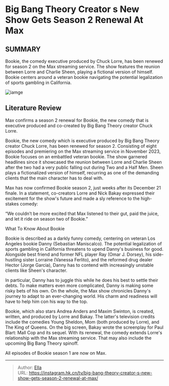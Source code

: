 # Big Bang Theory Creator s New Show Gets Season 2 Renewal At Max


## SUMMARY 



  Bookie, the comedy executive produced by Chuck Lorre, has been renewed for season 2 on the Max streaming service.   The show features the reunion between Lorre and Charlie Sheen, playing a fictional version of himself.   Bookie centers around a veteran bookie navigating the potential legalization of sports gambling in California.  

![iamge](https://static1.srcdn.com/wordpress/wp-content/uploads/2024/01/a-still-from-the-finale-of-bookie.jpg)

## Literature Review
Max confirms a season 2 renewal for Bookie, the new comedy that is executive produced and co-created by Big Bang Theory creator Chuck Lorre.




Bookie, the new comedy which is executive produced by Big Bang Theory creator Chuck Lorre, has been renewed for season 2. Consisting of eight episodes and premiering on the Max streaming service in November 2023, Bookie focuses on an embattled veteran bookie. The show garnered headlines since it showcased the reunion between Lorre and Charlie Sheen after the two had a very public falling out during Two and a Half Men. Sheen plays a fictionalized version of himself, recurring as one of the demanding clients that the main character has to deal with.




Max has now confirmed Bookie season 2, just weeks after its December 21 finale. In a statement, co-creators Lorre and Nick Bakay expressed their excitement for the show&#39;s future and made a sly reference to the high-stakes comedy:


“We couldn’t be more excited that Max listened to their gut, paid the juice, and let it ride on season two of Bookie.”



 What To Know About Bookie 
          

Bookie is described as a darkly funny comedy, centering on veteran Los Angeles bookie Danny (Sebastian Maniscalco). The potential legalization of sports gambling in California threatens to upend Danny&#39;s business for good. Alongside best friend and former NFL player Ray (Omar J. Dorsey), his side-hustling sister Lorraine (Vanessa Ferlito), and the reformed drug dealer Hector (Jorge Garcia), Danny has to contend with increasingly unstable clients like Sheen&#39;s character.




In particular, Danny has to juggle this while he does his best to settle their debts. To make matters even more complicated, Danny is making some risky bets of his own. On the whole, the Max show chronicles Danny&#39;s journey to adapt to an ever-changing world. His charm and readiness will have to help him con his way to the top.

Bookie, which also stars Andrea Anders and Maxim Swinton, is created, written, and produced by Lorre and Bakay. The latter&#39;s television credits include the comedies Young Sheldon, Mom (both produced by Lorre), and The King of Queens. On the big screen, Bakay wrote the screenplay for Paul Blart: Mall Cop and its sequel. With its renewal, the comedy extends Lorre&#39;s relationship with the Max streaming service. That may also include the upcoming Big Bang Theory spinoff.



All episodes of Bookie season 1 are now on Max.









---

> Author: [Ella](https://instagram.hk.cn/)  
> URL: https://instagram.hk.cn/tv/big-bang-theory-creator-s-new-show-gets-season-2-renewal-at-max/  

